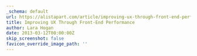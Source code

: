 ```yaml
---
_schema: default
url: https://alistapart.com/article/improving-ux-through-front-end-performance/
title: Improving UX Through Front-End Performance
author: Lara Hogan
date: 2013-03-12T00:00:00Z
skip_screenshot: false
favicon_override_image_path: ''
---
```


